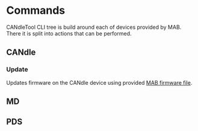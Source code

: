 # Commands

CANdleTool CLI tree is build around each of devices provided by MAB. There it is split into actions that can be performed.

## CANdle

### Update

Updates firmware on the CANdle device using provided [MAB firmware file](mab_files).



###

## MD

## PDS

